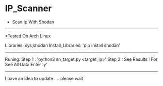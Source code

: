 # IP_Scanner
* Scan Ip With Shodan

_______________________________________________________

*Tested On Arch Linux

Libraries: sys,shodan
Install_Libraries: 'pip install shodan'

_______________________________________________________

Runing:
Step 1 : 'python3 sn_target.py <target_ip>'
Step 2 : See Results ! For See All Data Enter 'y'

_______________________________________________________

I have an idea to update .... please wait
